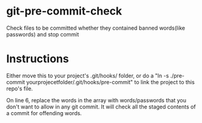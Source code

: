 # git-pre-commit-check
Check files to be committed whether they contained banned words(like passwords) and stop commit

# Instructions
Either move this to your project's .git/hooks/ folder, or do a "ln -s ./pre-commit yourprojecetfolder/.git/hooks/pre-commit" to link the project to this repo's file.

On line 6, replace the words in the array with words/passwords that you don't want to allow in any git commit.  It will check all the staged contents of a commit for offending words.
